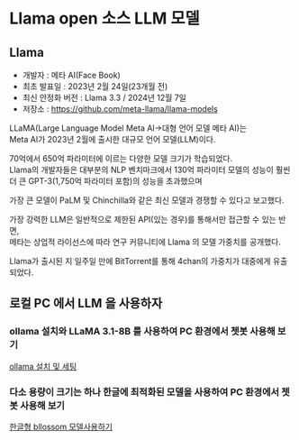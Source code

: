 # Llama open 소스 LLM 모델

## Llama

- 개발자 : 메타 AI(Face Book)
- 최초 발표일 : 2023년 2월 24일(23개월 전)
- 최신 안정화 버전 : Llama 3.3 / 2024년 12월 7일
- 저장소 : https://github.com/meta-llama/llama-models

LLaMA(Large Language Model Meta AI→대형 언어 모델 메타 AI)는  
Meta AI가 2023년 2월에 출시한 대규모 언어 모델(LLM)이다.

70억에서 650억 파라미터에 이르는 다양한 모델 크기가 학습되었다.  
Llama의 개발자들은 대부분의 NLP 벤치마크에서 130억 파라미터 모델의 성능이 훨씬 더 큰 GPT-3(1,750억 파라미터 포함)의 성능을 초과했으며

가장 큰 모델이 PaLM 및 Chinchilla와 같은 최신 모델과 경쟁할 수 있다고 보고했다.

가장 강력한 LLM은 일반적으로 제한된 API(있는 경우)를 통해서만 접근할 수 있는 반면,  
메타는 상업적 라이선스에 따라 연구 커뮤니티에 Llama 의 모델 가중치를 공개했다.

Llama가 출시된 지 일주일 만에 BitTorrent를 통해 4chan의 가중치가 대중에게 유출되었다.

## 로컬 PC 에서 LLM 을 사용하자

### ollama 설치와 LLaMA 3.1-8B 를 사용하여 PC 환경에서 쳇봇 사용해 보기

[ollama 설치 및 세팅](./ollama/ollama.md)

### 다소 용량이 크기는 하나 한글에 최적화된 모델을 사용하여 PC 환경에서 쳇봇 사용해 보기

[한글형 bllossom 모델사용하기](./bllossom_model.md)
